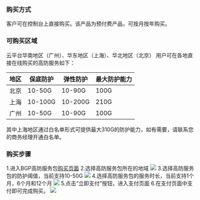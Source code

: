 ### 购买方式
客户可在控制台上直接购买。该产品为预付费产品，可按月按年购买。
### 可购买区域
云平台华南地区（广州）、华东地区（上海）、华北地区（北京）
用户可在各地直接在线购买的高防服务如下：

| 地区 | 保底防护 | 弹性防护 | 最大防护能力 |
|---------|---------|---------|---------|
| 北京 | 10-50G | 10-90G | 100G |
| 上海 | 10-100G | 10-200G | 210G |
| 广州 | 10-50G | 10-90G | 100G |
其中上海地区通过白名单形式可提供最大310G的防护能力，如有需要，请联系您的商务经理开通白名单。

### 购买步骤
1.进入BGP高防服务包[购买页面](http://buy.tce.fsphere.cn/buy/bgp_sp) 
2.选择高防服务包所在的地域
![](http://imgcache.tcecqpoc.fsphere.cn/image/mc.qcloudimg.com/static/img/ab91f77998537c28a0950258e38c9f8e/1.png)
3.选择高防服务包的防护阈值，当前支持10-50G
![](http://imgcache.tcecqpoc.fsphere.cn/image/mc.qcloudimg.com/static/img/8d74063193978d4e43dab3479b7344ea/2.png)
4.选择高防服务包的服务时长，当前支持1个月，6个月和12个月
![](http://imgcache.tcecqpoc.fsphere.cn/image/mc.qcloudimg.com/static/img/f46449eb65604011464c6a6856c527f5/3.png)
5.点击“立即支付”按钮，进入支付页面
6.在支付页面中支付即可完成购买。
![](http://imgcache.tcecqpoc.fsphere.cn/image/mccdn.qcloud.com/static/img/028c36f3febba8084dd57f896b1501d0/image.png)